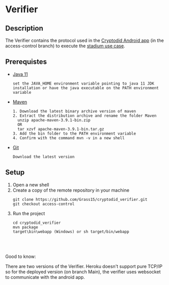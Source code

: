 # Verifier
## Description
The Verifier contains the protocol used in the [Cryptodid Android app](https://github.com/Grass15/cryptodid_android_app.git) (in the access-control branch) to execute the [stadium use case](https://github.com/JoshuaAziake/stadium_app.git). 
 
 
 ## Prerequistes

  - [Java 11](https://www.oracle.com/ca-en/java/technologies/javase/jdk11-archive-downloads.html)
    ```terminal 
    set the JAVA_HOME environment variable pointing to java 11 JDK installation or have the java executable on the PATH environment variable
    ```
  - [Maven](https://maven.apache.org/download.cgi?.)
    ```terminal 
    1. Download the latest binary archive version of maven
    2. Extract the distribution archive and rename the folder Maven
      unzip apache-maven-3.9.1-bin.zip
      OR
      tar xzvf apache-maven-3.9.1-bin.tar.gz
    3. Add the bin folder to the PATH environment variable
    4. Confirm with the command mvn -v in a new shell
    ```
 - [Git](https://git-scm.com/download)
   ``` terminal
   Download the latest version
   ```
    
## Setup

1. Open a new shell 
2. Create a copy of the remote repository in your machine
   ```terminal
   git clone https://github.com/Grass15/cryptodid_verifier.git
   git checkout access-control
   ``` 
3. Run the project
   ``` terminal
   cd cryptodid_verifier
   mvn package
   target\bin\webapp (Windows) or sh target/bin/webapp
   ```
   <br>
   <br>
  Good to know:
    
   There are two versions of the Verifier. Heroku doesn't support pure TCP/IP so for the deployed version (on branch Main), 
   the verifier uses websocket to communicate with the android app.
      
  

